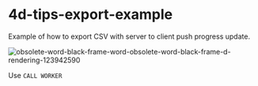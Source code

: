 4d-tips-export-example
======================

Example of how to export CSV with server to client push progress update.

![obsolete-word-black-frame-word-obsolete-word-black-frame-d-rendering-123942590](https://user-images.githubusercontent.com/1725068/78463940-29122280-771e-11ea-8be8-a7830725403e.jpg)

Use ``CALL WORKER``
